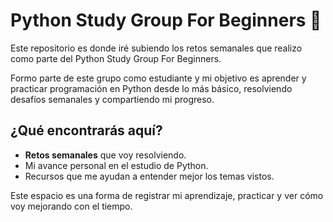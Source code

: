 # Python Study Group For Beginners 🐍 

Este repositorio es donde iré subiendo los retos semanales que realizo como parte del Python Study Group For Beginners. 

Formo parte de este grupo como estudiante y mi objetivo es aprender y practicar programación en Python desde lo más básico, resolviendo desafíos semanales y compartiendo mi progreso.

## ¿Qué encontrarás aquí?
- **Retos semanales** que voy resolviendo.
- Mi avance personal en el estudio de Python.
- Recursos que me ayudan a entender mejor los temas vistos.

Este espacio es una forma de registrar mi aprendizaje, practicar y ver cómo voy mejorando con el tiempo.
